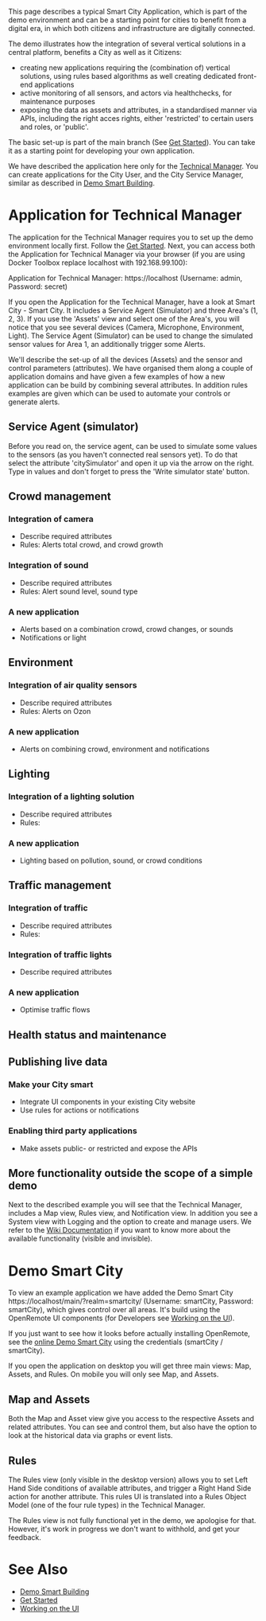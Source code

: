 This page describes a typical Smart City Application, which is part of the demo environment and can be a starting point for cities to benefit from a digital era, in which both citizens and infrastructure are digitally connected. 

The demo illustrates how the integration of several vertical solutions in a central platform, benefits a City as well as it Citizens:
* creating new applications requiring the (combination of) vertical solutions, using rules based algorithms as well creating dedicated front-end applications
* active monitoring of all sensors, and actors via healthchecks, for maintenance purposes
* exposing the data as assets and attributes, in a standardised manner via APIs, including the right acces rights, either 'restricted' to certain users and roles, or 'public'.

The basic set-up is part of the main branch (See [Get Started](https://openremote.io/get-started-manager/)). You can take it as a starting point for developing your own application. 

We have described the application here only for the [Technical Manager](#application-for-technical-manager). You can create applications for the City User, and the City Service Manager, similar as described in [Demo Smart Building](Demo-Smart-Building).

# Application for Technical Manager

The application for the Technical Manager requires you to set up the demo environment locally first. Follow the [Get Started](https://openremote.io/get-started-manager/). Next, you can access both the Application for Technical Manager via your browser (if you are using Docker Toolbox replace localhost with 192.168.99.100):

Application for Technical Manager: https://localhost (Username: admin, Password: secret)

If you open the Application for the Technical Manager, have a look at Smart City - Smart City. It includes a Service Agent (Simulator) and three Area's (1, 2, 3). If you use the 'Assets' view and select one of the Area's, you will notice that you see several devices (Camera, Microphone, Environment, Light). The Service Agent (Simulator) can be used to change the simulated sensor values for Area 1, an additionally trigger some Alerts. 

We'll describe the set-up of all the devices (Assets) and the sensor and control parameters (attributes). We have organised them along a couple of application domains and have given a few examples of how a new application can be build by combining several attributes. In addition rules examples are given which can be used to automate your controls or generate alerts. 

## Service Agent (simulator)

Before you read on, the service agent, can be used to simulate some values to the sensors (as you haven't connected real sensors yet). To do that select the attribute 'citySimulator' and open it up via the arrow on the right. Type in values and don't forget to press the 'Write simulator state' button.

## Crowd management

### Integration of camera

* Describe required attributes
* Rules: Alerts total crowd, and crowd growth

### Integration of sound

* Describe required attributes
* Rules: Alert sound level, sound type

### A new application

* Alerts based on a combination crowd, crowd changes, or sounds
* Notifications or light

## Environment

### Integration of air quality sensors

* Describe required attributes
* Rules: Alerts on Ozon

### A new application

* Alerts on combining crowd, environment and notifications

## Lighting

### Integration of a lighting solution

* Describe required attributes
* Rules:

### A new application

* Lighting based on pollution, sound, or crowd conditions

## Traffic management

### Integration of traffic

* Describe required attributes
* Rules:

### Integration of traffic lights

* Describe required attributes

### A new application

* Optimise traffic flows

## Health status and maintenance

## Publishing live data

### Make your City smart

* Integrate UI components in your existing City website
* Use rules for actions or notifications

### Enabling third party applications 

* Make assets public- or restricted and expose the APIs

## More functionality outside the scope of a simple demo

Next to the described example you will see that the Technical Manager, includes a Map view, Rules view, and Notification view. In addition you see a System view with Logging and the option to create and manage users. We refer to the [Wiki Documentation](https://github.com/openremote/openremote/wiki) if you want to know more about the available functionality (visible and invisible).

# Demo Smart City

To view an example application we have added the Demo Smart City https://localhost/main/?realm=smartcity/ (Username: smartCity, Password: smartCity), which gives control over all areas. It's build using the OpenRemote UI components (for Developers see [Working on the UI](https://github.com/openremote/openremote/wiki/Developer-Guide%3A-Working-on-the-UI)).

If you just want to see how it looks before actually installing OpenRemote, see the [online Demo Smart City](https://demo.openremote.io/main/?realm=smartcity) using the credentials (smartCity / smartCity).

If you open the application on desktop you will get three main views: Map, Assets, and Rules. On mobile you will only see Map, and Assets.

## Map and Assets

Both the Map and Asset view give you access to the respective Assets and related attributes. You can see and control them, but also have the option to look at the historical data via graphs or event lists.

## Rules

The Rules view (only visible in the desktop version) allows you to set Left Hand Side conditions of available attributes, and trigger a Right Hand Side action for another attribute. This rules UI is translated into a Rules Object Model (one of the four rule types) in the Technical Manager. 

The Rules view is not fully functional yet in the demo, we apologise for that. However, it's work in progress we don't want to withhold, and get your feedback.

# See Also
- [Demo Smart Building](Demo-Smart-Building)
- [Get Started](https://openremote.io/get-started-manager/)
- [Working on the UI](Developer-Guide%3A-Working-on-the-UI)